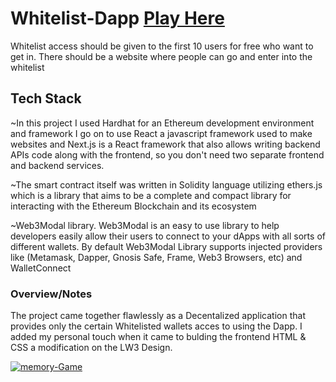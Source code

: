 # Whitelist-Dapp <a href="https://whitelist-dapp-nftz4dayz.vercel.app/" target="_blank">Play Here</a>


 
 Whitelist access should be given to the first 10 users for free who want to get in.
 There should be a website where people can go and enter into the whitelist
 
 ## Tech Stack
 
   ~In this project I used Hardhat for an Ethereum development environment and framework 
   I go on to use React a javascript framework used to make websites and Next.js is a React framework that also allows writing backend APIs code along with the frontend,    so you don't need two separate frontend and backend services.
   
   ~The smart contract itself was written in Solidity language utilizing ethers.js which is a library that aims to be a complete and compact library for interacting with    the Ethereum Blockchain and its ecosystem
  
   ~Web3Modal library. Web3Modal is an easy to use library to help developers easily allow their users to connect to your dApps with all sorts of different wallets. By     default Web3Modal Library supports injected providers like (Metamask, Dapper, Gnosis Safe, Frame, Web3 Browsers, etc) and WalletConnect
  
  ### Overview/Notes
  
  The project came together flawlessly as a Decentalized application that provides only the certain Whitelisted wallets acces to using the Dapp. 
  I added my personal touch when it came to bulding the frontend HTML & CSS a modification on the LW3 Design.
 


<a href='https://whitelist-dapp-nftz4dayz.vercel.app/' target='_blank'><img src='[https://postimg.cc/GTQ6FBk7](https://i.postimg.cc/ThMGXgh6/whitelist-Dapp.jpg)https://i.postimg.cc/ThMGXgh6/whitelist-Dapp.jpg' border='0' alt='memory-Game'/></a>

